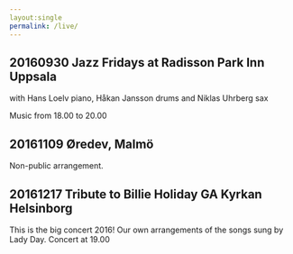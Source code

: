 ```yaml
---
layout:single
permalink: /live/
---
```


## 20160930 Jazz Fridays at Radisson Park Inn Uppsala 

with Hans Loelv piano, Håkan Jansson drums and Niklas Uhrberg sax

Music from 18.00 to 20.00


## 20161109 Øredev, Malmö
Non-public arrangement.

## 20161217 Tribute to Billie Holiday GA Kyrkan Helsinborg

This is the big concert 2016! Our own arrangements of the songs sung by Lady Day.
Concert at 19.00
